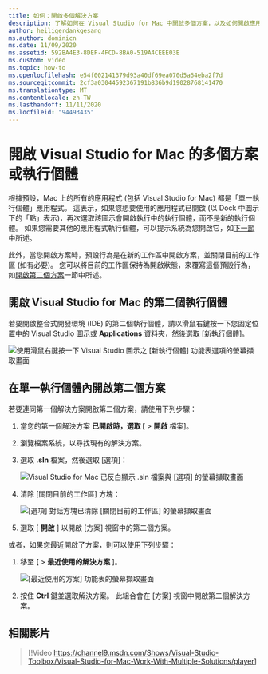 ```yaml
---
title: 如何：開啟多個解決方案
description: 了解如何在 Visual Studio for Mac 中開啟多個方案，以及如何開啟應用程式的多個執行個體。
author: heiligerdankgesang
ms.author: dominicn
ms.date: 11/09/2020
ms.assetid: 592BA4E3-8DEF-4FCD-8BA0-519A4CEEE03E
ms.custom: video
ms.topic: how-to
ms.openlocfilehash: e54f002141379d93a40df69ea070d5a64eba2f7d
ms.sourcegitcommit: 2cf3a03044592367191b836b9d19028768141470
ms.translationtype: MT
ms.contentlocale: zh-TW
ms.lasthandoff: 11/11/2020
ms.locfileid: "94493435"
---
```

# <a name="open-multiple-solutions-or-instances-of-visual-studio-for-mac"></a>開啟 Visual Studio for Mac 的多個方案或執行個體

根據預設，Mac 上的所有的應用程式 (包括 Visual Studio for Mac) 都是「單一執行個體」應用程式。 這表示，如果您想要使用的應用程式已開啟 (以 Dock 中圖示下的「點」表示)，再次選取該圖示會開啟執行中的執行個體，而不是新的執行個體。 如果您需要其他的應用程式執行個體，可以提示系統為您開啟它，如[下一節](#open-a-second-instance-of-visual-studio-for-mac)中所述。

此外，當您開啟方案時，預設行為是在新的工作區中開啟方案，並關閉目前的工作區 (如有必要)。 您可以將目前的工作區保持為開啟狀態，來覆寫這個預設行為，如[開啟第二個方案](#open-a-second-solution-inside-a-single-instance)一節中所述。

## <a name="open-a-second-instance-of-visual-studio-for-mac"></a>開啟 Visual Studio for Mac 的第二個執行個體

若要開啟整合式開發環境 (IDE) 的第二個執行個體，請以滑鼠右鍵按一下您固定位置中的 Visual Studio 圖示或 **Applications** 資料夾，然後選取 [新執行個體]。

![使用滑鼠右鍵按一下 Visual Studio 圖示之 [新執行個體] 功能表選項的螢幕擷取畫面](media/open-new-instance.png)

## <a name="open-a-second-solution-inside-a-single-instance"></a>在單一執行個體內開啟第二個方案

若要連同第一個解決方案開啟第二個方案，請使用下列步驟：

1. 當您的第一個解決方案 **已開啟時，選取 [**  >  **開啟** 檔案]。
2. 瀏覽檔案系統，以尋找現有的解決方案。
3. 選取 **.sln** 檔案，然後選取 [選項]：

    ![Visual Studio for Mac 已反白顯示 .sln 檔案與 [選項] 的螢幕擷取畫面](media/open-multiple-solutions-image3.png)

4. 清除 [關閉目前的工作區] 方塊：

    ![[選項] 對話方塊已清除 [關閉目前的工作區] 的螢幕擷取畫面](media/open-multiple-solutions-image1.png)

5. 選取 [ **開啟** ] 以開啟 [方案] 視窗中的第二個方案。

或者，如果您最近開啟了方案，則可以使用下列步驟：

1. 移至 **[**  >  **最近使用的解決方案** ]。

    ![[最近使用的方案] 功能表的螢幕擷取畫面](media/open-multiple-solutions-image2.png)

1. 按住 **Ctrl** 鍵並選取解決方案。 此組合會在 [方案] 視窗中開啟第二個解決方案。

## <a name="related-video"></a>相關影片

> [!Video https://channel9.msdn.com/Shows/Visual-Studio-Toolbox/Visual-Studio-for-Mac-Work-With-Multiple-Solutions/player]
